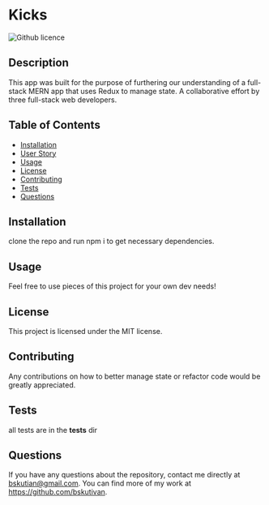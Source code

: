 # Kicks
 ![Github licence](http://img.shields.io/badge/license-MIT-blue.svg)
  ## Description
  This app was built for the purpose of furthering our understanding of a full-stack MERN app that uses Redux to manage state. A collaborative effort by three full-stack web  developers.
  ## Table of Contents
  * [Installation](#installation)
  * [User Story](#user-story)
  * [Usage](#usage)
  * [License](#license)
  * [Contributing](#contributing)
  * [Tests](#tests)
  * [Questions](#questions)
  ## Installation 
  clone the repo and run npm i to get necessary dependencies.

  ## Usage
  Feel free to use pieces of this project for your own dev needs!
   
  ## License
  This project is licensed under the MIT license.
  ## Contributing
  Any contributions on how to better manage state or refactor code would be greatly appreciated.
  ## Tests
  all tests are in the __tests__ dir
  
  ## Questions
  If you have any questions about the repository, contact me directly at bskutian@gmail.com. You can find more of my work at https://github.com/bskutivan.
